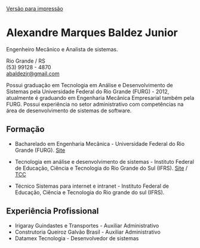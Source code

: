 [Versão para impressão](curriculo-impressao.html)
# Alexandre Marques Baldez Junior
Engenheiro Mecânico e Analista de sistemas.

Rio Grande / RS <br>
(53) 99128 - 4870 <br>
abaldezjr@gmail.com

Possui graduação em Tecnologia em Análise e Desenvolvimento de Sistemas pela Universidade Federal do Rio Grande (FURG) - 2012, atualmente é graduando em Engenharia Mecânica Empresarial também pela FURG. Possui experiência no setor administrativo com competências na área de desenvolvimento de sistemas de software.

## Formação
* Bacharelado em Engenharia Mecânica - Universidade Federal do Rio Grande (FURG). [Site](https://ee.furg.br/graduacao/engenharia-mecanica-empresarial)

* Tecnologia em análise e desenvolvimento de sistemas - Instituto Federal de Educação, Ciência e Tecnologia do Rio Grande do Sul (IFRS). [Site](http://divcomp.riogrande.ifrs.edu.br/superior) / [TCC](https://github.com/abaldezjr/abaldezjr/blob/main/Sistema%20Inteligente%20de%20Monitoramento%20de%20Frotas%20de%20Ônibus.pdf)

* Técnico Sistemas para internet e intranet - Instituto Federal de Educação, Ciência e Tecnologia do Rio grande do sul (IFRS).

## Experiência Profissional
* Irigaray Guindastes e Transportes - Auxiliar Administrativo
* Construtoria Queiroz Galvão Brasil - Auxiliar Administrativo
* Datamex Tecnologia - Desenvolvedor de sistemas